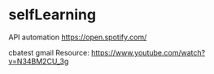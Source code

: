 # selfLearning

API automation
https://open.spotify.com/

cbatest gmail
Resource:
https://www.youtube.com/watch?v=N34BM2CU_3g


